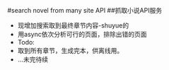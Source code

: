 #search novel from many site API
##抓取小说API服务
* 现增加搜索取到最终章节内容-shuyue的
* 用async依次分析可行的页面，排除出错的页面
* Todo:
* 取到所有章节，生成完本，供离线用。
* ...未完待续
